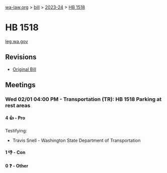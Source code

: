 [wa-law.org](/) > [bill](/bill/) > [2023-24](/bill/2023-24/) > [HB 1518](/bill/2023-24/hb/1518/)

# HB 1518
[leg.wa.gov](https://app.leg.wa.gov/billsummary?BillNumber=1518&Year=2023&Initiative=false)

## Revisions
* [Original Bill](1/)

## Meetings
### Wed 02/01 04:00 PM - Transportation (TR): HB 1518 Parking at rest areas
#### 4 👍 - Pro
Testifying:
* Travis Snell - Washington State Department of Transportation

#### 1 👎 - Con

#### 0 ❓ - Other
